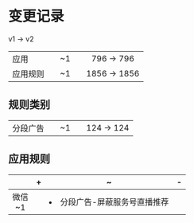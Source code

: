 # 变更记录

v1 -> v2

||||||
|-|:-:|:-:|:-:|:-:|
|应用||~1||796 -> 796|
|应用规则||~1||1856 -> 1856|

## 规则类别

||||||
|-|:-:|:-:|:-:|:-:|
|分段广告||~1||124 -> 124|

## 应用规则

||+|~|-|
|:-:|-|-|-|
|微信<br>~1||<li>分段广告-屏蔽服务号直播推荐||
